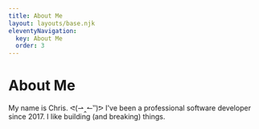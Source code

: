 ```yaml
---
title: About Me
layout: layouts/base.njk
eleventyNavigation:
  key: About Me
  order: 3
---
```

# About Me

My name is Chris. ᕙ(⇀‸↼‶)ᕗ I've been a professional software developer since 2017. I like building (and breaking) things.
